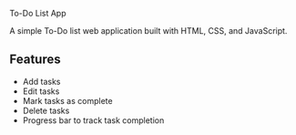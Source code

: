 To-Do List App

A simple To-Do list web application built with HTML, CSS, and JavaScript.

## Features
- Add tasks
- Edit tasks
- Mark tasks as complete
- Delete tasks
- Progress bar to track task completion
